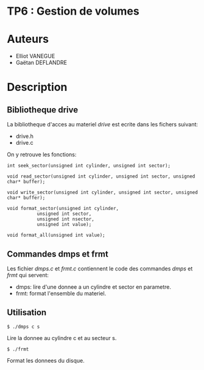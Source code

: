 TP6 : Gestion de volumes
========================



# Auteurs

- Elliot VANEGUE
- Gaëtan DEFLANDRE



# Description


## Bibliotheque drive

La bibliotheque d'acces au materiel *drive* est ecrite dans 
les fichers suivant:

- drive.h
- drive.c

On y retrouve les fonctions:

    int seek_sector(unsigned int cylinder, unsigned int sector);

    void read_sector(unsigned int cylinder, unsigned int sector, unsigned char* buffer);

    void write_sector(unsigned int cylinder, unsigned int sector, unsigned char* buffer);

    void format_sector(unsigned int cylinder, 
   		       unsigned int sector, 
		       unsigned int nsector, 
		       unsigned int value);

    void format_all(unsigned int value);


## Commandes dmps et frmt 

Les fichier *dmps.c* et *frmt.c* contiennent le code des 
commandes *dmps* et *frmt* qui servent:

- dmps: lire d'une donnee a un cylindre et sector en parametre.
- frmt: format l'ensemble du materiel. 


## Utilisation

    $ ./dmps c s

Lire la donnee au cylindre c et au secteur s.

    $ ./frmt

Format les donnees du disque.

